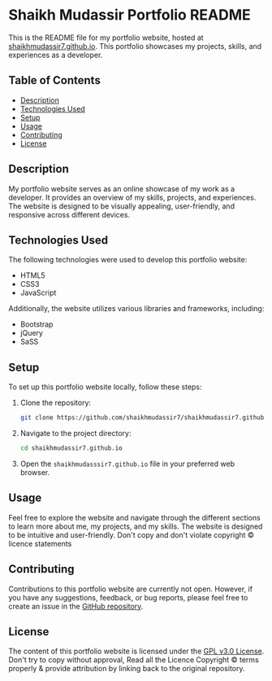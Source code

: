 # Shaikh Mudassir Portfolio README

This is the README file for my portfolio website, hosted at [shaikhmudassir7.github.io](https://shaikhmudassir7.github.io/). This portfolio showcases my projects, skills, and experiences as a developer.

## Table of Contents

- [Description](#description)
- [Technologies Used](#technologies-used)
- [Setup](#setup)
- [Usage](#usage)
- [Contributing](#contributing)
- [License](#license)

## Description

My portfolio website serves as an online showcase of my work as a developer. It provides an overview of my skills, projects, and experiences. The website is designed to be visually appealing, user-friendly, and responsive across different devices.

## Technologies Used

The following technologies were used to develop this portfolio website:

- HTML5
- CSS3
- JavaScript

Additionally, the website utilizes various libraries and frameworks, including:

- Bootstrap 
- jQuery 
- SaSS

## Setup

To set up this portfolio website locally, follow these steps:

1. Clone the repository:

   ```bash
   git clone https://github.com/shaikhmudassir7/shaikhmudassir7.github.io.git
2. Navigate to the project directory:
   ```bash
   cd shaikhmudassir7.github.io

3. Open the `shaikhmudasssir7.github.io` file in your preferred web browser.

## Usage

Feel free to explore the website and navigate through the different sections to learn more about me, my projects, and my skills. The website is designed to be intuitive and user-friendly. Don't copy and don't violate copyright ©️ licence statements

## Contributing

Contributions to this portfolio website are currently not open. However, if you have any suggestions, feedback, or bug reports, please feel free to create an issue in the [GitHub repository](https://github.com/shaikhmudassir7/shaikhmudassir7.github.io/issues).

## License

The content of this portfolio website is licensed under the [GPL v3.0 License](LICENSE.md). Don't try to copy without approval, Read all the Licence Copyright ©️ terms properly & provide attribution by linking back to the original repository.


